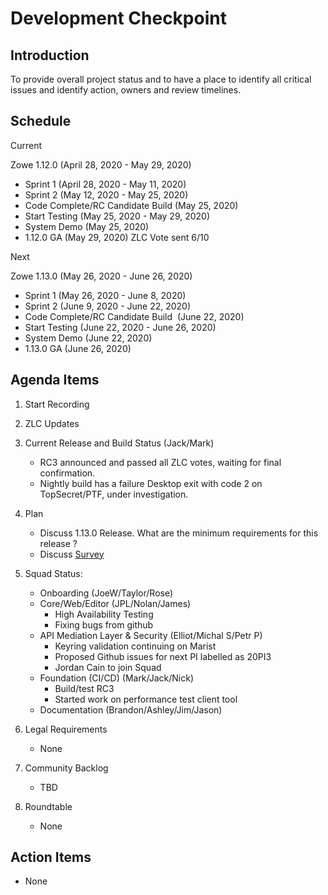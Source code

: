 # Development Checkpoint

Introduction
------------
To provide overall project status and to have a place to identify all critical issues and identify action, owners and review timelines.

Schedule
--------

Current

Zowe 1.12.0 (April 28, 2020 - May 29, 2020)
- Sprint 1 (April 28, 2020 - May 11, 2020)
- Sprint 2 (May 12, 2020 - May 25, 2020)
- Code Complete/RC Candidate Build (May 25, 2020)
- Start Testing (May 25, 2020 - May 29, 2020)
- System Demo (May 25, 2020)
- 1.12.0 GA (May 29, 2020) ZLC Vote sent 6/10

Next

Zowe 1.13.0 (May 26, 2020 - June 26, 2020)
- Sprint 1 (May 26, 2020 - June 8, 2020)
- Sprint 2 (June 9, 2020 - June 22, 2020)
- Code Complete/RC Candidate Build  (June 22, 2020)
- Start Testing (June 22, 2020 - June 26, 2020)
- System Demo (June 22, 2020)
- 1.13.0 GA (June 26, 2020)


Agenda Items
------------
1. Start Recording
2. ZLC Updates
3. Current Release and Build Status (Jack/Mark)
   - RC3 announced and passed all ZLC votes, waiting for final confirmation.
   - Nightly build has a failure Desktop exit with code 2 on TopSecret/PTF, under investigation.
4. Plan
     - Discuss 1.13.0 Release. What are the minimum requirements for this release ?
     - Discuss [Survey](https://ibm.ent.box.com/notes/672825455060)
5. Squad Status:
    - Onboarding (JoeW/Taylor/Rose)
    - Core/Web/Editor (JPL/Nolan/James)
      - High Availability Testing
      - Fixing bugs from github
    - API Mediation Layer & Security (Elliot/Michal S/Petr P)
      - Keyring validation continuing on Marist
      - Proposed Github issues for next PI labelled as 20PI3
      - Jordan Cain to join Squad
    - Foundation (CI/CD) (Mark/Jack/Nick)
      - Build/test RC3
      - Started work on performance test client tool
    - Documentation (Brandon/Ashley/Jim/Jason)

6. Legal Requirements
    - None

7. Community Backlog
    - TBD
8. Roundtable
    - None

Action Items
------------
- None
